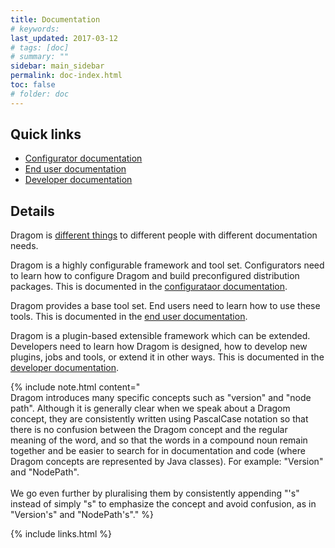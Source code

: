 ```yaml
---
title: Documentation
# keywords:
last_updated: 2017-03-12
# tags: [doc]
# summary: ""
sidebar: main_sidebar
permalink: doc-index.html
toc: false
# folder: doc
---
```


Quick links
-----------

- [Configurator documentation](doc-config-intro.html)
- [End user documentation](doc-user-intro.html)
- [Developer documentation](doc-dev-intro.html)

Details
-------

Dragom is [different things](what-is-dragom.html) to different people with
different documentation needs.

Dragom is a highly configurable framework and tool set. Configurators need to
learn how to configure Dragom and build preconfigured distribution packages.
This is documented in the [configurataor documentation](doc-config-index.html).

Dragom provides a base tool set. End users need to learn how to use these
tools. This is documented in the [end user documentation](doc-user-index.html).

Dragom is a plugin-based extensible framework which can be extended. Developers
need to learn how Dragom is designed, how to develop new plugins, jobs and
tools, or extend it in other ways. This is documented in the
[developer documentation](doc-dev-index.html).

{% include note.html content="<br/>Dragom introduces many specific concepts such as &quot;version&quot; and &quot;node path&quot;. Although it is generally clear when we speak about a Dragom concept, they are consistently written using PascalCase notation so that there is no confusion between the Dragom concept and the regular meaning of the word, and so that the words in a compound noun remain together and be easier to search for in documentation and code (where Dragom concepts are represented by Java classes). For example: &quot;Version&quot; and &quot;NodePath&quot;.<br/><br/>We go even further by pluralising them by consistently appending &quot;'s&quot; instead of simply &quot;s&quot; to emphasize the concept and avoid confusion, as in &quot;Version's&quot; and &quot;NodePath's&quot;." %}

{% include links.html %}
